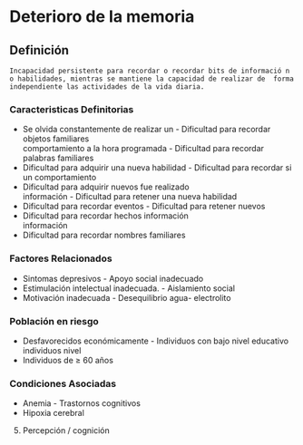 # Deterioro de la memoria
## Definición
	Incapacidad persistente para recordar o recordar bits de informació n o habilidades, mientras se mantiene la capacidad de realizar de  forma independiente las actividades de la vida diaria.

### Caracteristicas Definitorias
- Se olvida constantemente de 
realizar un  - Dificultad para recordar objetos 
familiares  
 comportamiento a la hora 
programada  - Dificultad para recordar palabras 
familiares  
- Dificultad para adquirir una nueva 
habilidad  - Dificultad para recordar si un 
comportamiento  
- Dificultad para adquirir nuevos  fue realizado  
 información  - Dificultad para retener una nueva 
habilidad  
- Dificultad para recordar eventos  - Dificultad para retener nuevos  
- Dificultad para recordar hechos  información  
 información    
- Dificultad para recordar nombres familiares

### Factores Relacionados
- Sintomas depresivos  - Apoyo social inadecuado  
- Estimulación intelectual 
inadecuada.  - Aislamiento social  
- Motivación inadecuada  - Desequilibrio agua-
electrolito

### Población en riesgo
- Desfavorecidos económicamente  - Individuos con bajo nivel educativo  
individuos  nivel  
- Individuos de ≥ 60 años

### Condiciones Asociadas
- Anemia  - Trastornos cognitivos   
- Hipoxia cerebral   
 
 
 
 
 
 
 
 
 
 
 
 
 
 
 
 
 5. Percepción / cognición

